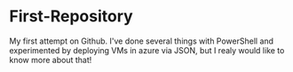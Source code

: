 # First-Repository
My first attempt on Github. I've done several things with PowerShell and experimented by deploying VMs in azure via JSON, but I realy would like to know more about that! 
